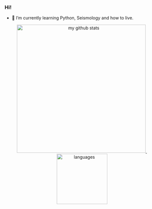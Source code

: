 ### Hi!

- 🌱 I’m currently learning Python, Seismology and how to live.

<!--
**nghia1991ad/nghia1991ad** is a ✨ _special_ ✨ repository because its `README.md` (this file) appears on your GitHub profile.

Here are some ideas to get you started:

- 🔭 I’m currently working on ...
- 👯 I’m looking to collaborate on ...
- 🤔 I’m looking for help with ...
- 💬 Ask me about ...
- 📫 How to reach me: ...
- 😄 Pronouns: ...
- ⚡ Fun fact: ...
-->

<a align="center" href="https://iescoders.com/author/nghiancies/">
    <p align="center">
    <img src="https://github-readme-stats.vercel.app/api?username=nghia1991ad&count_private=true&show_icons=true&theme=vue" alt="my github stats" width="420"/>&nbsp;<img src="https://github-readme-stats.vercel.app/api/top-langs/?username=nghia1991ad&layout=compact&theme=gotham" alt="languages" height="165">
    </p>
</a>
